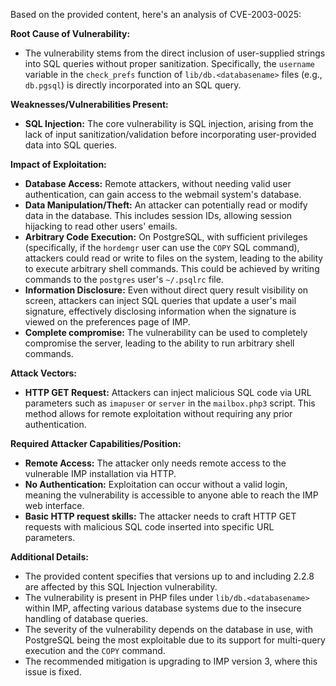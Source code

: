 Based on the provided content, here's an analysis of CVE-2003-0025:

**Root Cause of Vulnerability:**

*   The vulnerability stems from the direct inclusion of user-supplied strings into SQL queries without proper sanitization. Specifically, the `username` variable in the `check_prefs` function of `lib/db.<databasename>` files (e.g., `db.pgsql`) is directly incorporated into an SQL query.

**Weaknesses/Vulnerabilities Present:**

*   **SQL Injection:** The core vulnerability is SQL injection, arising from the lack of input sanitization/validation before incorporating user-provided data into SQL queries.

**Impact of Exploitation:**

*   **Database Access:**  Remote attackers, without needing valid user authentication, can gain access to the webmail system's database.
*   **Data Manipulation/Theft:** An attacker can potentially read or modify data in the database. This includes session IDs, allowing session hijacking to read other users' emails.
*   **Arbitrary Code Execution:** On PostgreSQL, with sufficient privileges (specifically, if the `hordemgr` user can use the `COPY` SQL command), attackers could read or write to files on the system, leading to the ability to execute arbitrary shell commands. This could be achieved by writing commands to the `postgres` user's `~/.psqlrc` file.
*   **Information Disclosure:** Even without direct query result visibility on screen, attackers can inject SQL queries that update a user's mail signature, effectively disclosing information when the signature is viewed on the preferences page of IMP.
*  **Complete compromise:** The vulnerability can be used to completely compromise the server, leading to the ability to run arbitrary shell commands.

**Attack Vectors:**

*   **HTTP GET Request:** Attackers can inject malicious SQL code via URL parameters such as `imapuser` or `server` in the `mailbox.php3` script. This method allows for remote exploitation without requiring any prior authentication.

**Required Attacker Capabilities/Position:**

*   **Remote Access:** The attacker only needs remote access to the vulnerable IMP installation via HTTP.
*   **No Authentication:**  Exploitation can occur without a valid login, meaning the vulnerability is accessible to anyone able to reach the IMP web interface.
*   **Basic HTTP request skills:** The attacker needs to craft HTTP GET requests with malicious SQL code inserted into specific URL parameters.

**Additional Details:**

*   The provided content specifies that versions up to and including 2.2.8 are affected by this SQL Injection vulnerability.
*   The vulnerability is present in PHP files under `lib/db.<databasename>` within IMP, affecting various database systems due to the insecure handling of database queries.
*   The severity of the vulnerability depends on the database in use, with PostgreSQL being the most exploitable due to its support for multi-query execution and the `COPY` command.
*   The recommended mitigation is upgrading to IMP version 3, where this issue is fixed.